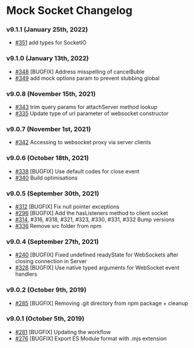 # Mock Socket Changelog

### v9.1.1 (January 25th, 2022)

- [#351](https://github.com/thoov/mock-socket/pull/351) add types for SocketIO

### v9.1.0 (January 13th, 2022)

- [#348](https://github.com/thoov/mock-socket/pull/348) [BUGFIX] Address misspelling of cancelBuble
- [#349](https://github.com/thoov/mock-socket/pull/349) add mock options param to prevent stubbing global

### v9.0.8 (November 15th, 2021)

- [#343](https://github.com/thoov/mock-socket/pull/343) trim query params for attachServer method lookup
- [#335](https://github.com/thoov/mock-socket/pull/335) Update type of url parameter of websocket constructor

### v9.0.7 (November 1st, 2021)

- [#342](https://github.com/thoov/mock-socket/pull/342) Accessing to websocket proxy via server clients

### v9.0.6 (October 18th, 2021)

- [#338](https://github.com/thoov/mock-socket/pull/338) [BUGFIX] Use default codes for close event
- [#340](https://github.com/thoov/mock-socket/pull/340) Build optimisations

### v9.0.5 (September 30th, 2021)

- [#312](https://github.com/thoov/mock-socket/pull/312) [BUGFIX] Fix null pointer exceptions
- [#296](https://github.com/thoov/mock-socket/pull/296) [BUGFIX] Add the hasListeners method to client socket
- [#314](https://github.com/thoov/mock-socket/pull/314), \#316, \#318, \#321, \#323, \#330, \#331, \#332 Bump versions
- [#336](https://github.com/thoov/mock-socket/pull/336) Remove src folder from npm

### v9.0.4 (September 27th, 2021)

- [#240](https://github.com/thoov/mock-socket/pull/240) [BUGFIX] Fixed undefined readyState for WebSockets after closing connection in Server
- [#328](https://github.com/thoov/mock-socket/pull/328) [BUGFIX] Use native typed arguments for WebSocket event handlers

### v9.0.2 (October 9th, 2019)

- [#285](https://github.com/thoov/mock-socket/pull/285) [BUGFIX] Removing .git directory from npm package + cleanup

### v9.0.1 (October 5th, 2019)

- [#281](https://github.com/thoov/mock-socket/pull/281) [BUGFIX] Updating the workflow
- [#276](https://github.com/thoov/mock-socket/pull/276) [BUGFIX] Export ES Module format with .mjs extension
